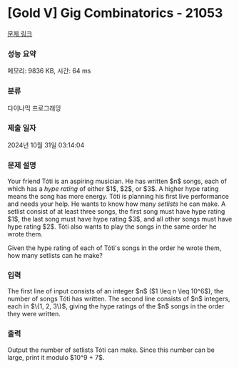 # [Gold V] Gig Combinatorics - 21053 

[문제 링크](https://www.acmicpc.net/problem/21053) 

### 성능 요약

메모리: 9836 KB, 시간: 64 ms

### 분류

다이나믹 프로그래밍

### 제출 일자

2024년 10월 31일 03:14:04

### 문제 설명

<p>Your friend Tóti is an aspiring musician. He has written $n$ songs, each of which has a <em>hype rating</em> of either $1$, $2$, or $3$. A higher hype rating means the song has more energy. Tóti is planning his first live performance and needs your help. He wants to know how many <em>setlists</em> he can make. A setlist consist of at least three songs, the first song must have hype rating $1$, the last song must have hype rating $3$, and all other songs must have hype rating $2$. Tóti also wants to play the songs in the same order he wrote them.</p>

<p>Given the hype rating of each of Tóti's songs in the order he wrote them, how many setlists can he make?</p>

### 입력 

 <p>The first line of input consists of an integer $n$ ($1 \leq n \leq 10^6$), the number of songs Tóti has written. The second line consists of $n$ integers, each in $\{1, 2, 3\}$, giving the hype ratings of the $n$ songs in the order they were written.</p>

### 출력 

 <p>Output the number of setlists Tóti can make. Since this number can be large, print it modulo $10^9 + 7$.</p>

